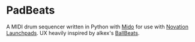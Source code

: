 # PadBeats

A MIDI drum sequencer written in Python with [Mido](https://mido.readthedocs.io/en/stable/) for use with [Novation Launchpads](https://www.ableton.com/en/products/controllers/launchpad/). UX heavily inspired by alkex's [BallBeats](https://www.youtube.com/watch?v=kIl3cVeDnYo).

